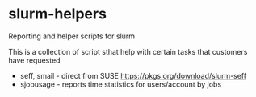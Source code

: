 # slurm-helpers
Reporting and helper scripts for slurm

This is a collection of script sthat help with certain tasks that customers have requested
- seff, smail - direct from SUSE https://pkgs.org/download/slurm-seff
- sjobusage - reports time statistics for users/account by jobs
